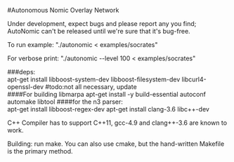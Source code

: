 #Autonomous Nomic Overlay Network


Under development, expect bugs and please report any you find; AutoNomic can't be released until we're sure that it's bug-free. 

To run example: "./autonomic < examples/socrates"  

For verbose print: "./autonomic --level 100 < examples/socrates"  

###deps:  
apt-get install libboost-system-dev libboost-filesystem-dev libcurl4-openssl-dev    #todo:not all necessary, update  
####For building libmarpa
apt-get install -y build-essential autoconf automake libtool
####for the n3 parser:  
apt-get install libboost-regex-dev
apt-get install clang-3.6 libc++-dev  

C++ Compiler has to support C++11, gcc-4.9 and clang++-3.6 are known to work.  

Building: run make. You can also use cmake, but the hand-written Makefile is the primary method.  
